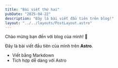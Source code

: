 ```yaml
---
title: "Bài viết thứ hai"
pubDate: "2025-04-22"
description: "Đây là bài viết đầu tiên trên blog!"
layout: "../../layouts/PostLayout.astro"
---
```


Chào mừng bạn đến với blog của mình! 🚀

Đây là bài viết đầu tiên của mình trên **Astro**.

- Viết bằng Markdown
- Tích hợp dễ dàng với Astro
